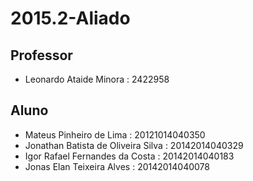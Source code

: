 # 2015.2-Aliado
## Professor
- Leonardo Ataide Minora : 2422958



## Aluno

- Mateus Pinheiro de Lima : 20121014040350
- Jonathan Batista de Oliveira Silva : 20142014040329
- Igor Rafael Fernandes da Costa : 20142014040183
- Jonas Elan Teixeira Alves : 20142014040078
